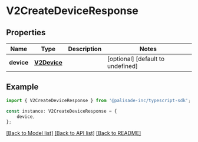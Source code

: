 # V2CreateDeviceResponse


## Properties

Name | Type | Description | Notes
------------ | ------------- | ------------- | -------------
**device** | [**V2Device**](V2Device.md) |  | [optional] [default to undefined]

## Example

```typescript
import { V2CreateDeviceResponse } from '@palisade-inc/typescript-sdk';

const instance: V2CreateDeviceResponse = {
    device,
};
```

[[Back to Model list]](../README.md#documentation-for-models) [[Back to API list]](../README.md#documentation-for-api-endpoints) [[Back to README]](../README.md)
